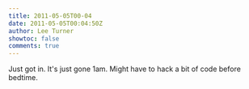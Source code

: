 ```yaml
---
title: 2011-05-05T00-04
date: 2011-05-05T00:04:50Z
author: Lee Turner
showtoc: false
comments: true
---
```


Just got in. It's just gone 1am. Might have to hack a bit of code before bedtime.


